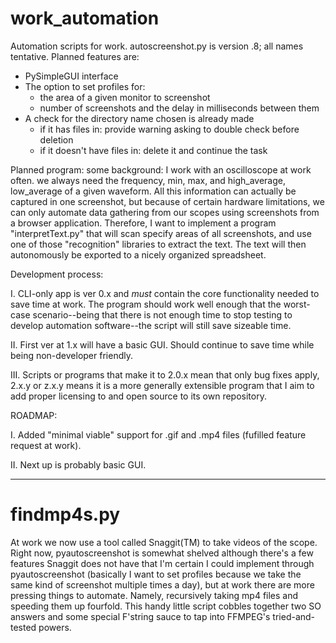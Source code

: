 # work_automation
Automation scripts for work. autoscreenshot.py is version .8; all names tentative. Planned features are: 
  * PySimpleGUI interface
  * The option to set profiles for: 
    - the area of a given monitor to screenshot
    - number of screenshots and the delay in milliseconds between them
  * A check for the directory name chosen is already made
    - if it has files in: provide warning asking to double check before deletion
    - if it doesn't have files in: delete it and continue the task
    

Planned program: some background: I work with an oscilloscope at work often. we always need the frequency, min, max, and high_average, low_average of a given waveform. 
All this information can actually be captured in one screenshot, but because of certain hardware limitations, we can only automate data gathering from our scopes using screenshots from a browser application.
Therefore, I want to implement a program "interpretText.py" that will scan specify areas of all screenshots, and use one of those "recognition" libraries to extract the text.
The text will then autonomously be exported to a nicely organized spreadsheet.

Development process: 

I. CLI-only app is ver 0.x and *must* contain the core functionality needed to save time at work. The program should work well enough that the worst-case scenario--being that there is not enough time to stop testing to develop automation software--the script will still save sizeable time.

II. First ver at 1.x will have a basic GUI. Should continue to save time while being non-developer friendly.

III. Scripts or programs that make it to 2.0.x mean that only bug fixes apply, 2.x.y or z.x.y means it is a more generally extensible program that I aim to add proper licensing to and open source to its own repository.

ROADMAP:

I. Added "minimal viable" support for .gif and .mp4 files (fufilled feature request at work).

II. Next up is probably basic GUI.

---------------------------------------------------------------------------------------------------------------------------------------
# findmp4s.py
At work we now use a tool called Snaggit(TM) to take videos of the scope. Right now, pyautoscreenshot is somewhat shelved although there's a few features Snaggit does not have that I'm certain I could implement through pyautoscreenshot (basically I want to set profiles because we take the same kind of screenshot multiple times a day), but at work there are more pressing things to automate. Namely, recursively taking mp4 files and speeding them up fourfold. This handy little script cobbles together two SO answers and some special F'string sauce to tap into FFMPEG's tried-and-tested powers.
